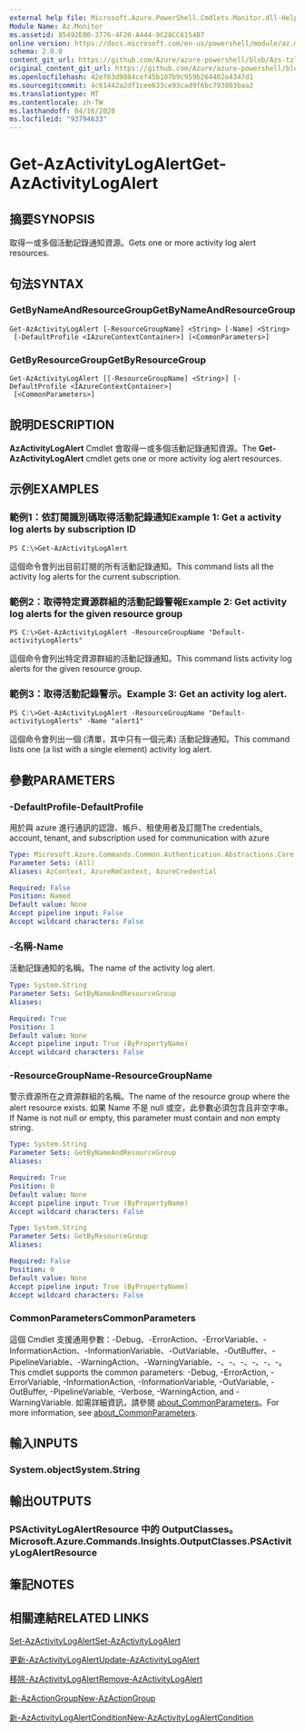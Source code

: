 ```yaml
---
external help file: Microsoft.Azure.PowerShell.Cmdlets.Monitor.dll-Help.xml
Module Name: Az.Monitor
ms.assetid: 85492E00-3776-4F20-A444-9C28CC6154B7
online version: https://docs.microsoft.com/en-us/powershell/module/az.monitor/get-azactivitylogalert
schema: 2.0.0
content_git_url: https://github.com/Azure/azure-powershell/blob/Azs-tzl/src/Monitor/Monitor/help/Get-AzActivityLogAlert.md
original_content_git_url: https://github.com/Azure/azure-powershell/blob/Azs-tzl/src/Monitor/Monitor/help/Get-AzActivityLogAlert.md
ms.openlocfilehash: 42ef63d9884cef45b107b9c959b264402e4347d1
ms.sourcegitcommit: 4c61442a2df1cee633ce93cad9f6bc793803baa2
ms.translationtype: MT
ms.contentlocale: zh-TW
ms.lasthandoff: 04/16/2020
ms.locfileid: "93794633"
---
```

# <span data-ttu-id="9b94c-101">Get-AzActivityLogAlert</span><span class="sxs-lookup"><span data-stu-id="9b94c-101">Get-AzActivityLogAlert</span></span>

## <span data-ttu-id="9b94c-102">摘要</span><span class="sxs-lookup"><span data-stu-id="9b94c-102">SYNOPSIS</span></span>
<span data-ttu-id="9b94c-103">取得一或多個活動記錄通知資源。</span><span class="sxs-lookup"><span data-stu-id="9b94c-103">Gets one or more activity log alert resources.</span></span>

## <span data-ttu-id="9b94c-104">句法</span><span class="sxs-lookup"><span data-stu-id="9b94c-104">SYNTAX</span></span>

### <span data-ttu-id="9b94c-105">GetByNameAndResourceGroup</span><span class="sxs-lookup"><span data-stu-id="9b94c-105">GetByNameAndResourceGroup</span></span>
```
Get-AzActivityLogAlert [-ResourceGroupName] <String> [-Name] <String>
 [-DefaultProfile <IAzureContextContainer>] [<CommonParameters>]
```

### <span data-ttu-id="9b94c-106">GetByResourceGroup</span><span class="sxs-lookup"><span data-stu-id="9b94c-106">GetByResourceGroup</span></span>
```
Get-AzActivityLogAlert [[-ResourceGroupName] <String>] [-DefaultProfile <IAzureContextContainer>]
 [<CommonParameters>]
```

## <span data-ttu-id="9b94c-107">說明</span><span class="sxs-lookup"><span data-stu-id="9b94c-107">DESCRIPTION</span></span>
<span data-ttu-id="9b94c-108">**AzActivityLogAlert** Cmdlet 會取得一或多個活動記錄通知資源。</span><span class="sxs-lookup"><span data-stu-id="9b94c-108">The **Get-AzActivityLogAlert** cmdlet gets one or more activity log alert resources.</span></span>

## <span data-ttu-id="9b94c-109">示例</span><span class="sxs-lookup"><span data-stu-id="9b94c-109">EXAMPLES</span></span>

### <span data-ttu-id="9b94c-110">範例1：依訂閱識別碼取得活動記錄通知</span><span class="sxs-lookup"><span data-stu-id="9b94c-110">Example 1: Get a activity log alerts by subscription ID</span></span>
```
PS C:\>Get-AzActivityLogAlert
```

<span data-ttu-id="9b94c-111">這個命令會列出目前訂閱的所有活動記錄通知。</span><span class="sxs-lookup"><span data-stu-id="9b94c-111">This command lists all the activity log alerts for the current subscription.</span></span>

### <span data-ttu-id="9b94c-112">範例2：取得特定資源群組的活動記錄警報</span><span class="sxs-lookup"><span data-stu-id="9b94c-112">Example 2: Get activity log alerts for the given resource group</span></span>
```
PS C:\>Get-AzActivityLogAlert -ResourceGroupName "Default-activityLogAlerts"
```

<span data-ttu-id="9b94c-113">這個命令會列出特定資源群組的活動記錄通知。</span><span class="sxs-lookup"><span data-stu-id="9b94c-113">This command lists activity log alerts for the given resource group.</span></span>

### <span data-ttu-id="9b94c-114">範例3：取得活動記錄警示。</span><span class="sxs-lookup"><span data-stu-id="9b94c-114">Example 3: Get an activity log alert.</span></span>
```
PS C:\>Get-AzActivityLogAlert -ResourceGroupName "Default-activityLogAlerts" -Name "alert1"
```

<span data-ttu-id="9b94c-115">這個命令會列出一個 (清單，其中只有一個元素) 活動記錄通知。</span><span class="sxs-lookup"><span data-stu-id="9b94c-115">This command lists one (a list with a single element) activity log alert.</span></span>

## <span data-ttu-id="9b94c-116">參數</span><span class="sxs-lookup"><span data-stu-id="9b94c-116">PARAMETERS</span></span>

### <span data-ttu-id="9b94c-117">-DefaultProfile</span><span class="sxs-lookup"><span data-stu-id="9b94c-117">-DefaultProfile</span></span>
<span data-ttu-id="9b94c-118">用於與 azure 進行通訊的認證、帳戶、租使用者及訂閱</span><span class="sxs-lookup"><span data-stu-id="9b94c-118">The credentials, account, tenant, and subscription used for communication with azure</span></span>

```yaml
Type: Microsoft.Azure.Commands.Common.Authentication.Abstractions.Core.IAzureContextContainer
Parameter Sets: (All)
Aliases: AzContext, AzureRmContext, AzureCredential

Required: False
Position: Named
Default value: None
Accept pipeline input: False
Accept wildcard characters: False
```

### <span data-ttu-id="9b94c-119">-名稱</span><span class="sxs-lookup"><span data-stu-id="9b94c-119">-Name</span></span>
<span data-ttu-id="9b94c-120">活動記錄通知的名稱。</span><span class="sxs-lookup"><span data-stu-id="9b94c-120">The name of the activity log alert.</span></span>

```yaml
Type: System.String
Parameter Sets: GetByNameAndResourceGroup
Aliases:

Required: True
Position: 1
Default value: None
Accept pipeline input: True (ByPropertyName)
Accept wildcard characters: False
```

### <span data-ttu-id="9b94c-121">-ResourceGroupName</span><span class="sxs-lookup"><span data-stu-id="9b94c-121">-ResourceGroupName</span></span>
<span data-ttu-id="9b94c-122">警示資源所在之資源群組的名稱。</span><span class="sxs-lookup"><span data-stu-id="9b94c-122">The name of the resource group where the alert resource exists.</span></span>
<span data-ttu-id="9b94c-123">如果 Name 不是 null 或空，此參數必須包含且非空字串。</span><span class="sxs-lookup"><span data-stu-id="9b94c-123">If Name is not null or empty, this parameter must contain and non empty string.</span></span>

```yaml
Type: System.String
Parameter Sets: GetByNameAndResourceGroup
Aliases:

Required: True
Position: 0
Default value: None
Accept pipeline input: True (ByPropertyName)
Accept wildcard characters: False
```

```yaml
Type: System.String
Parameter Sets: GetByResourceGroup
Aliases:

Required: False
Position: 0
Default value: None
Accept pipeline input: True (ByPropertyName)
Accept wildcard characters: False
```

### <span data-ttu-id="9b94c-124">CommonParameters</span><span class="sxs-lookup"><span data-stu-id="9b94c-124">CommonParameters</span></span>
<span data-ttu-id="9b94c-125">這個 Cmdlet 支援通用參數：-Debug、-ErrorAction、-ErrorVariable、-InformationAction、-InformationVariable、-OutVariable、-OutBuffer、-PipelineVariable、-WarningAction、-WarningVariable、-、-、-、-、-、-。</span><span class="sxs-lookup"><span data-stu-id="9b94c-125">This cmdlet supports the common parameters: -Debug, -ErrorAction, -ErrorVariable, -InformationAction, -InformationVariable, -OutVariable, -OutBuffer, -PipelineVariable, -Verbose, -WarningAction, and -WarningVariable.</span></span> <span data-ttu-id="9b94c-126">如需詳細資訊，請參閱 [about_CommonParameters](http://go.microsoft.com/fwlink/?LinkID=113216)。</span><span class="sxs-lookup"><span data-stu-id="9b94c-126">For more information, see [about_CommonParameters](http://go.microsoft.com/fwlink/?LinkID=113216).</span></span>

## <span data-ttu-id="9b94c-127">輸入</span><span class="sxs-lookup"><span data-stu-id="9b94c-127">INPUTS</span></span>

### <span data-ttu-id="9b94c-128">System.object</span><span class="sxs-lookup"><span data-stu-id="9b94c-128">System.String</span></span>

## <span data-ttu-id="9b94c-129">輸出</span><span class="sxs-lookup"><span data-stu-id="9b94c-129">OUTPUTS</span></span>

### <span data-ttu-id="9b94c-130">PSActivityLogAlertResource 中的 OutputClasses。</span><span class="sxs-lookup"><span data-stu-id="9b94c-130">Microsoft.Azure.Commands.Insights.OutputClasses.PSActivityLogAlertResource</span></span>

## <span data-ttu-id="9b94c-131">筆記</span><span class="sxs-lookup"><span data-stu-id="9b94c-131">NOTES</span></span>

## <span data-ttu-id="9b94c-132">相關連結</span><span class="sxs-lookup"><span data-stu-id="9b94c-132">RELATED LINKS</span></span>

[<span data-ttu-id="9b94c-133">Set-AzActivityLogAlert</span><span class="sxs-lookup"><span data-stu-id="9b94c-133">Set-AzActivityLogAlert</span></span>](./Set-AzActivityLogAlert.md)

[<span data-ttu-id="9b94c-134">更新-AzActivityLogAlert</span><span class="sxs-lookup"><span data-stu-id="9b94c-134">Update-AzActivityLogAlert</span></span>](./Update-AzActivityLogAlert.md)

[<span data-ttu-id="9b94c-135">移除-AzActivityLogAlert</span><span class="sxs-lookup"><span data-stu-id="9b94c-135">Remove-AzActivityLogAlert</span></span>](./Remove-AzActivityLogAlert.md)

[<span data-ttu-id="9b94c-136">新-AzActionGroup</span><span class="sxs-lookup"><span data-stu-id="9b94c-136">New-AzActionGroup</span></span>](./New-AzActionGroup.md)

[<span data-ttu-id="9b94c-137">新-AzActivityLogAlertCondition</span><span class="sxs-lookup"><span data-stu-id="9b94c-137">New-AzActivityLogAlertCondition</span></span>](./Get-AzActivityLogAlertCondition.md)
